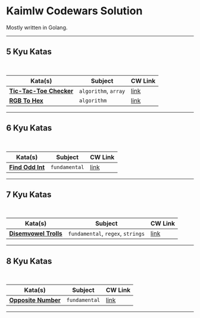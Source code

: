 # Kaimlw Codewars Solution
Mostly written in Golang.

---
## 5 Kyu Katas
<br>

| Kata(s) | Subject | CW Link |
|--|--|--|
| [**Tic-Tac-Toe Checker**](<5kyu/ticTacToeChecker>)| `algorithm`, `array` | [link](https://www.codewars.com/kata/525caa5c1bf619d28c000335/) |
| [**RGB To Hex**](<5kyu/rgbToHex>)| `algorithm` | [link](https://www.codewars.com/kata/513e08acc600c94f01000001/) |

---

## 6 Kyu Katas
<br>

| Kata(s) | Subject | CW Link |
|--|--|--|
| [**Find Odd Int**](<6kyu/findOddInt>)| `fundamental` | [link](https://www.codewars.com/kata/54da5a58ea159efa38000836) |

---

## 7 Kyu Katas
<br>

| Kata(s) | Subject | CW Link |
|--|--|--|
| [**Disemvowel Trolls**](<7kyu/disemvowelTrolls>)| `fundamental`, `regex`, `strings` | [link](https://www.codewars.com/kata/52fba66badcd10859f00097e) |


---

## 8 Kyu Katas
<br>

| Kata(s) | Subject | CW Link |
|--|--|--|
| [**Opposite Number**](<8kyu/disemvowelTrolls/opposite.go>)| `fundamental` | [link](https://www.codewars.com/kata/56dec885c54a926dcd001095) |

---